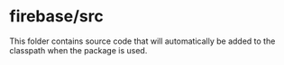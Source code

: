 # firebase/src

This folder contains source code that will automatically be added to the classpath when
the package is used.

